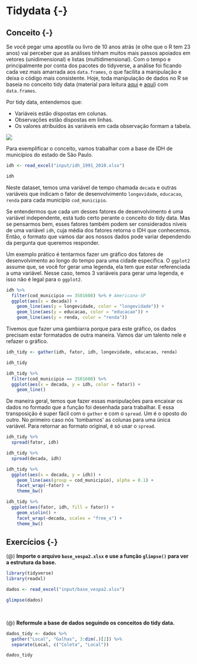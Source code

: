 
# Tidydata {-}

## Conceito {-}

Se você pegar uma apostila ou livro de 10 anos atrás (e olhe que o R tem 23 anos) vai perceber que as análises tinham muitos mais passos apoiados em vetores (unidimensional) e listas (multidimensional). Com o tempo e principalmente por conta dos pacotes do tidyverse, a análise foi ficando cada vez mais amarrada aos `data.frames`, o que facilita a manipulação e deixa o código mais consistente. Hoje, toda manipulação de dados no R se baseia no conceito tidy data (material para leitura [aqui](https://vita.had.co.nz/papers/tidy-data.pdf) e [aqui](https://garrettgman.github.io/tidying/)) com `data.frames`.

Por tidy data, entendemos que:

*  Variáveis estão dispostas em colunas.
*  Observações estão dispostas em linhas.
*  Os valores atribuídos às variáveis em cada observação formam a tabela.

![](https://garrettgman.github.io/images/tidy-1.png)

Para exemplificar o conceito, vamos trabalhar com a base de IDH de municípios do estado de São Paulo.


```r
idh <- read_excel("input/idh_1991_2010.xlsx")

idh
```

Neste dataset, temos uma variável de tempo chamada `decada` e outras variáveis que indicam o fator de desenvolvimento `longevidade`, `educacao`, `renda` para cada município `cod_municipio`.

Se entendermos que cada um desses fatores de desenvolvimento é uma variável independente, está tudo certo perante o conceito do tidy data. Mas se pensarmos bem, esses fatores também podem ser considerados níveis de uma variável `idh`, cuja média dos fatores retorna o IDH que conhecemos. Então, o formato que vamos dar aos nossos dados pode variar dependendo da pergunta que queremos responder.

Um exemplo prático é tentarmos fazer um gráfico dos fatores de desenvolvimento ao longo do tempo para uma cidade específica. O `ggplot2` assume que, se você for gerar uma legenda, ela tem que estar referenciada a uma variável. Nesse caso, temos 3 variáveis para gerar uma legenda, e isso não é legal para o `ggplot2`.


```r
idh %>% 
  filter(cod_municipio == 3501608) %>% # Americana-SP
  ggplot(aes(x = decada)) +
    geom_line(aes(y = longevidade, color = "longevidade")) +
    geom_line(aes(y = educacao, color = "educacao")) +
    geom_line(aes(y = renda, color = "renda"))
```

Tivemos que fazer uma gambiarra porque para este gráfico, os dados precisam estar formatados de outra maneira. Vamos dar um talento nele e refazer o gráfico.


```r
idh_tidy <- gather(idh, fator, idh, longevidade, educacao, renda)

idh_tidy
```


```r
idh_tidy %>% 
  filter(cod_municipio == 3501608) %>% 
  ggplot(aes(x = decada, y = idh, color = fator)) +
    geom_line()
```

De maneira geral, temos que fazer essas manipulações para encaixar os dados no formado que a função foi desenhada para trabalhar. E essa transposição é super fácil com o `gather` e com o `spread`. Um é o oposto do outro. No primeiro caso nós 'tombamos' as colunas para uma única variável. Para retornar ao formato original, é só usar o `spread`.


```r
idh_tidy %>% 
  spread(fator, idh)

idh_tidy %>% 
  spread(decada, idh)
```


```r
idh_tidy %>% 
  ggplot(aes(x = decada, y = idh)) +
    geom_line(aes(group = cod_municipio), alpha = 0.1) +
    facet_wrap(~fator) +
    theme_bw()

idh_tidy %>% 
  ggplot(aes(fator, idh, fill = fator)) +
    geom_violin() +
    facet_wrap(~decada, scales = "free_x") +
    theme_bw()
```

## Exercícios {-}

(@) **Importe o arquivo `base_vespa2.xlsx` e use a função `glimpse()` para ver a estrutura da base.**


```r
library(tidyverse)
library(readxl)

dados <- read_excel("input/base_vespa2.xlsx")

glimpse(dados)
```
<br>

(@) **Reformule a base de dados seguindo os conceitos do tidy data.**



```r
dados_tidy <- dados %>% 
  gather("Local", "Galhas", 3:dim(.)[2]) %>%
  separate(Local, c("Coleta", "Local"))

dados_tidy
```

